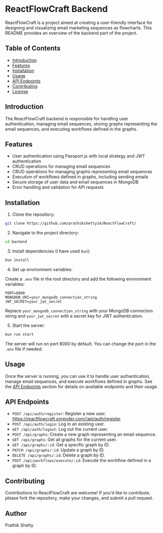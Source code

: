 # ReactFlowCraft Backend

ReactFlowCraft is a project aimed at creating a user-friendly interface for designing and visualizing email marketing sequences as flowcharts. This README provides an overview of the backend part of the project.

## Table of Contents

- [Introduction](#introduction)
- [Features](#features)
- [Installation](#installation)
- [Usage](#usage)
- [API Endpoints](#api-endpoints)
- [Contributing](#contributing)
- [License](#license)

## Introduction

The ReactFlowCraft backend is responsible for handling user authentication, managing email sequences, storing graphs representing the email sequences, and executing workflows defined in the graphs.

## Features

- User authentication using Passport.js with local strategy and JWT authentication
- CRUD operations for managing email sequences
- CRUD operations for managing graphs representing email sequences
- Execution of workflows defined in graphs, including sending emails
- Secure storage of user data and email sequences in MongoDB
- Error handling and validation for API requests

## Installation

1. Clone the repository:

```bash
git clone https://github.com/prathikshetty14/ReactFlowCraft/
```

2. Navigate to the project directory:

```bash
cd backend
```

3. Install dependencies (I have used `bun`):

```bash
bun install
```

4. Set up environment variables:

Create a `.env` file in the root directory and add the following environment variables:

```
PORT=8000
MONGODB_URI=your_mongodb_connection_string
JWT_SECRET=your_jwt_secret
```

Replace `your_mongodb_connection_string` with your MongoDB connection string and `your_jwt_secret` with a secret key for JWT authentication.

5. Start the server:

```bash
bun run start
```

The server will run on port 8000 by default. You can change the port in the `.env` file if needed.

## Usage

Once the server is running, you can use it to handle user authentication, manage email sequences, and execute workflows defined in graphs. See the [API Endpoints](#api-endpoints) section for details on available endpoints and their usage.

## API Endpoints

- `POST /api/auth/register`: Register a new user.
  https://reactflowcraft.onrender.com//api/auth/register
- `POST /api/auth/login`: Log in an existing user.
- `GET /api/auth/logout`: Log out the current user.
- `POST /api/graphs`: Create a new graph representing an email sequence.
- `GET /api/graphs`: Get all graphs for the current user.
- `GET /api/graphs/:id`: Get a specific graph by ID.
- `PATCH /api/graphs/:id`: Update a graph by ID.
- `DELETE /api/graphs/:id`: Delete a graph by ID.
- `POST /api/workflows/execute/:id`: Execute the workflow defined in a graph by ID.

## Contributing

Contributions to ReactFlowCraft are welcome! If you'd like to contribute, please fork the repository, make your changes, and submit a pull request.

## Author

Prathik Shetty
